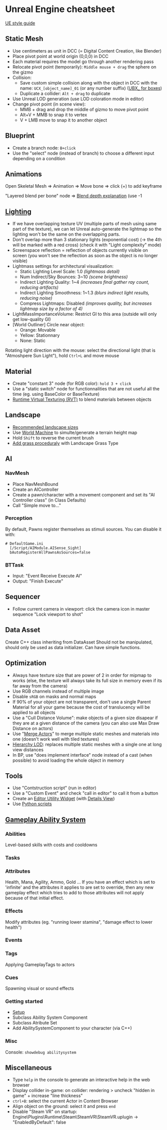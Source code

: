 # Unreal Engine cheatsheet

[UE style guide](https://github.com/Allar/ue5-style-guide)

## Static Mesh
- Use centimeters as unit in DCC (= Digital Content Creation, like Blender)
- Place pivot point at world origin (0,0,0) in DCC
- Each material requires the model go through another rendering pass
- Relocate pivot point (temporarily): `Middle mouse + drag` the sphere on the gizmo
- Collision:
  - Save custom simple collision along with the object in DCC with the name: `UCX_[object_name]_01` (or any number suffix) ([UBX_ for boxes](https://docs.unrealengine.com/4.26/en-US/WorkingWithContent/Importing/FBX/StaticMeshes/#collision))
  - Duplicate a collider: `Alt + drag` to duplicate
- Use Unreal LOD generation (use LOD coloration mode in editor)
- Change pivot point (in scene view):
   - MMB + drag and drop the middle of gizmo to move pivot point
   - Alt+V + MMB to snap it to vertex
   - V + LMB move to snap it to another object

## Blueprint
- Create a branch node: `B+click`
- Use the "select" node (instead of branch) to choose a different input depending on a condition

## Animations
Open Skeletal Mesh => Animation => Move bone => click (+) to add keyframe

"Layered blend per bone" node => [Blend depth explanation](https://www.youtube.com/watch?v=ffuq5k-j0AY&t=3627s&ab_channel=UnrealEngine) (use -1

## [Lighting](https://docs.unrealengine.com/4.26/en-US/BuildingWorlds/LightingAndShadows/)
- If we have overlapping texture UV (multiple parts of mesh using same part of the texture), we can let Unreal auto-generate the lightmap so the lighting won't be the same on the overlapping parts. 
- Don't overlap more than 3 stationary lights (exponential cost) (-> the 4th will be marked with a red cross) (check it with "Light complexity" mode)
- Screenspace reflection = reflection of objects currently visible on screen (you won't see the reflection as soon as the object is no longer visible)
- Lightmass settings for architectural visualization:
  - Static Lighting Level Scale: 1.0 *(lightmass detail)*
  - Num Indirect/Sky Bounces: 3~10 *(scene brightness)*
  - Indirect Lighting Quality: 1~4 *(increases final gather ray count, reducing artifacts)*
  - Indirect Lighting Smoothness: 1~1.3 *(blurs indirect light results, reducing noise)*
  - Compress Lightmaps: Disabled *(improves quality, but increases lightmap size by a factor of 4)*
- LightMassImportanceVolume: Restrict GI to this area (outside will only get low-quality GI)
- [World Outliner] Circle near object:
  - Orange: Movable
  - Yellow: Stationnary
  - None: Static
   
 Rotating light direction with the mouse: select the directional light (that is "Atmoshpere Sun Light"), hold `Ctrl+L` and move mouse
 
## Material
- Create "constant 3" node (for RGB color): `hold 3 + click`
- Use a "static switch" node for functionnalities that are not useful all the time (eg. using BaseColor or BaseTexture)
- [Runtime Virtual Texturing (RVT)](https://www.youtube.com/watch?v=xYuIDFzKaF4&ab_channel=UnrealSensei) to blend materials between objects

## Landscape
- [Recommended landscape sizes](https://docs.unrealengine.com/4.26/en-US/BuildingWorlds/Landscape/TechnicalGuide/#recommendedlandscapesizes)
- Use [World Machine](https://www.world-machine.com/) to simulte/generate a terrain height map
- Hold `Shift` to reverse the current brush
- [Add grass proceduraly](https://learn.unrealengine.com/course/3590620/module/6960224) with Landscape Grass Type

## AI
### NavMesh
- Place NavMeshBound
- Create an AIController
- Create a pawn/character with a movement component and set its "AI Controller class" (in Class Defaults)
- Call "Simple move to..."

### Perception
By default, Pawns register themselves as stimuli sources. You can disable it with:
```
# DefaultGame.ini
  [/Script/AIModule.AISense_Sight]
  bAutoRegisterAllPawnsAsSources=false
```

### BTTask
- Input: "Event Receive Execute AI"
- Output: "Finish Execute"

## Sequencer
- Follow current camera in viewport: click the camera icon in master sequence "Lock viewport to shot"

## Data Asset
Create C++ class inheriting from DataAsset
Should not be manipulated, should only be used as data initializer. Can have simple functions.

## Optimization
- Always have texture size that are power of 2 in order for mipmap to works (else, the texture will always take its full size in memory even if its far away from the camera)
- Use RGB channels instead of multiple image
- Disable `sRGB` on masks and normal maps
- If 90% of your object are not transparent, don't use a single Parent Material for all your game because the cost of translucency will be applied to all objects
- Use a "Cull Distance Volume": make objects of a given size disapear if they are at a given distance of the camera (you can also use Max Draw Distance on actors)
- Use "[Merge Actors](https://docs.unrealengine.com/4.26/en-US/Basics/Actors/Merging/)" to merge multiple static meshes and materials into one (doesn't work well with tiled textures)
- [Hierarchy LOD](https://docs.unrealengine.com/4.26/en-US/BuildingWorlds/HLOD/): replaces multiple static meshes with a single one at long view distances
- In BP, use "does implement interface" node instead of a cast (when possible) to avoid loading the whole object in memory

## Tools
- Use "Contstruction script" (run in editor)
- Use a "Custom Event" and check "call in editor" to call it from a button
- Create an [Editor Utility Widget](https://docs.unrealengine.com/4.26/en-US/InteractiveExperiences/UMG/UserGuide/EditorUtilityWidgets/) (with [Details View](https://filipsivak.medium.com/unreal-how-to-use-details-view-and-single-property-view-in-editor-utility-widget-38c47ba8dfe5))
- Use [Python scripts](https://docs.unrealengine.com/4.26/en-US/ProductionPipelines/ScriptingAndAutomation/Python/)

## [Gameplay Ability System](https://github.com/tranek/GASDocumentation)

### Abilities
Level-based skills with costs and cooldowns 

### Tasks

### Attributes
Health, Mana, Agility, Ammo, Gold ...
If you have an effect which is set to 'infinite' and the attributes it applies to are set to override, then any new gameplay effect which tries to add to those attributes will not apply because of that initial effect.

### Effects
Modify attributes (eg. "running lower stamina", "damage effect to lower health")

### Events

### Tags
Applying GameplayTags to actors

### Cues
Spawning visual or sound effects

### Getting started
- [Setup](https://github.com/tranek/GASDocumentation#3-setting-up-a-project-using-gas)
- Subclass Ability System Component
- Subclass Atribute Set
- Add AbilitySystemComponent to your character (via C++)

### Misc
Console: `showdebug abilitysystem`




## Miscellaneous
- Type `help` in the console to generate an interactive help in the web browser
- Display collider in-game: on collider: rendering > uncheck "hidden in game" + increase "line thickness"
- `ctrl+B`: select the current Actor in Content Browser
- Align object on the ground: select it and press `end`
- Disable "Steam VR" on startup: Engine\Plugins\Runtime\Steam\SteamVR\SteamVR.uplugin -> "EnabledByDefault": false
